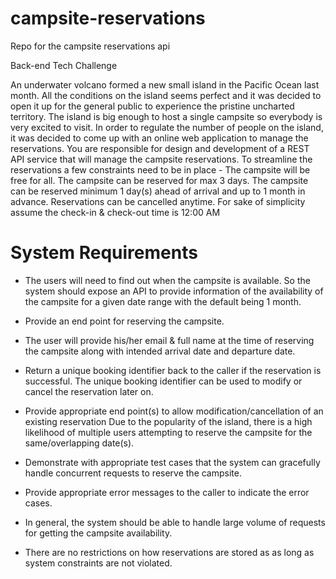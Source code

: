 # campsite-reservations
Repo for the campsite reservations api

Back-end Tech Challenge 

An underwater volcano formed a new small island in the Pacific Ocean last month. All the conditions on the island seems perfect and it was decided to open it up for the general public to experience the pristine uncharted territory. 
The island is big enough to host a single campsite so everybody is very excited to visit. In order to regulate the number of people on the island, it was decided to come up with an online web application to manage the reservations. You are responsible for design and development of a REST API service that will manage the campsite reservations. 
To streamline the reservations a few constraints need to be in place - 
The campsite will be free for all. The campsite can be reserved for max 3 days. The campsite can be reserved minimum 1 day(s) ahead of arrival and up to 1 month in advance. Reservations can be cancelled anytime. For sake of simplicity assume the check-in & check-out time is 12:00 AM 

# System Requirements 

- The users will need to find out when the campsite is available.
So the system should expose an API to provide information of the availability of the campsite for a given date range with the default being 1 month.

- Provide an end point for reserving the campsite.

- The user will provide his/her email & full name at the time of reserving the campsite along with intended arrival date and departure date.

- Return a unique booking identifier back to the caller if the reservation is successful. The unique booking identifier can be used to modify or cancel the reservation later on.

- Provide appropriate end point(s) to allow modification/cancellation of an existing reservation Due to the popularity of the island, there is a high likelihood of multiple users attempting to reserve the campsite for the same/overlapping date(s).

- Demonstrate with appropriate test cases that the system can gracefully handle concurrent requests to reserve the campsite.

- Provide appropriate error messages to the caller to indicate the error cases.

- In general, the system should be able to handle large volume of requests for getting the campsite availability.

- There are no restrictions on how reservations are stored as as long as system constraints are not violated. 

